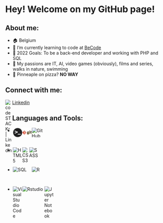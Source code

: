 # Hey! Welcome on my GitHub page!

## About me:
- :house: Belgium 
- :school: I’m currently learning to code at [BeCode](https://becode.org/fr/apprendre/developpeur-web-junior/)
- 🥅 2022 Goals: To be a back-end developer and working with PHP and SQL
- 🔭 My passions are IT, AI, video games (obviously), films and series, walks in nature, swimming
- :pizza: Pinneaple on pizza? **NO WAY**

## Connect with me:
<img align="left" alt="codeSTACKr | LinkedIn" width="22px" src="https://upload.wikimedia.org/wikipedia/commons/thumb/c/ca/LinkedIn_logo_initials.png/800px-LinkedIn_logo_initials.png" /> [Linkedin](https://www.linkedin.com/in/loic-calcagno-47b0/)


## Languages and Tools:
- <img align="left" alt="Terminal" width="30px" src="https://raw.githubusercontent.com/github/explore/80688e429a7d4ef2fca1e82350fe8e3517d3494d/topics/terminal/terminal.png"/> <img align="left" alt="Git" width="30px" src="https://raw.githubusercontent.com/github/explore/80688e429a7d4ef2fca1e82350fe8e3517d3494d/topics/git/git.png"/> <img align="left" alt="GitHub" width="35px" height="30px" src="https://encrypted-tbn0.gstatic.com/images?q=tbn:ANd9GcRyR9QrHLtwFavW-9527l7pJQflPT2mVN9IuA&usqp=CAU"/> 
<br />

- <img align="left" alt="HTML5" width="30px" src="https://upload.wikimedia.org/wikipedia/commons/thumb/6/61/HTML5_logo_and_wordmark.svg/1200px-HTML5_logo_and_wordmark.svg.png" /> <img align="left" alt="CSS3" width="22px" src="https://upload.wikimedia.org/wikipedia/commons/thumb/d/d5/CSS3_logo_and_wordmark.svg/1200px-CSS3_logo_and_wordmark.svg.png" /> <img align="left" alt="SASS" width="28px" src="https://sass-lang.com/assets/img/styleguide/seal-color-aef0354c.png" />
<br />

- <img align="left" alt="SQL" width="60px" height="30px" src="https://www.lebigdata.fr/wp-content/uploads/2016/12/sql.png" /><img align="left" alt="R" width="35px" src="https://upload.wikimedia.org/wikipedia/commons/thumb/1/1b/R_logo.svg/2560px-R_logo.svg.png"/>
<br />

- <img align="left" alt="Visual Studio Code" width="30px" src="https://upload.wikimedia.org/wikipedia/commons/thumb/2/2d/Visual_Studio_Code_1.18_icon.svg/1028px-Visual_Studio_Code_1.18_icon.svg.png" /> <img align="left" alt="Rstudio" width="70px" src="https://upload.wikimedia.org/wikipedia/fr/4/4e/RStudio_Logo.png" /> <img align="left" alt="Jupyter Notebook" width="30px" src="https://technology.amis.nl/wp-content/uploads/2020/11/image-27.png" />
